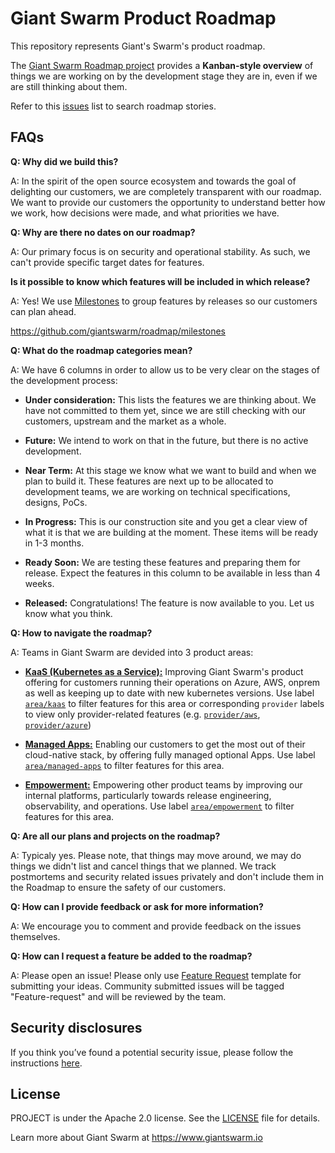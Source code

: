 # Giant Swarm Product Roadmap

This repository represents Giant's Swarm's product roadmap.

The [Giant Swarm Roadmap project](https://github.com/giantswarm/roadmap/projects/1) provides a **Kanban-style overview** of  things we are working on by the development stage they are in, even if we are still thinking about them.

Refer to this [issues](https://github.com/giantswarm/roadmap/issues) list to search roadmap stories.

## FAQs
**Q: Why did we build this?**

A: In the spirit of the open source ecosystem and towards the goal of delighting our customers, we are completely transparent with our roadmap. We want to provide our customers the opportunity to understand better how we work, how decisions were made, and what priorities we have.

**Q: Why are there no dates on our roadmap?**

A: Our primary focus is on security and operational stability. As such, we can't provide specific target dates for features.

**Is it possible to know which features will be included in which release?**

A: Yes! We use [Milestones](https://github.com/giantswarm/roadmap/milestones) to group features by releases so our customers can plan ahead.

https://github.com/giantswarm/roadmap/milestones

**Q: What do the roadmap categories mean?**

A: We have 6 columns in order to allow us to be very clear on the stages of the development process:

- **Under consideration:**
This lists the features we are thinking about. We have not committed to them yet, since we are still checking with our customers, upstream and the market as a whole.

- **Future:**
We intend to work on that in the future, but there is no active development.

- **Near Term:**
At this stage we know what we want to build and when we plan to build it. These features are next up to be allocated to development teams, we are working on technical specifications, designs, PoCs.

- **In Progress:**
This is our construction site and you get a clear view of what it is that we are building at the moment. These items will be ready in 1-3 months.

- **Ready Soon:**
We are testing these features and preparing them for release. Expect the features in this column to be available in less than 4 weeks.

- **Released:**
Congratulations! The feature is now available to you. Let us know what you think.

**Q: How to navigate the roadmap?**

A: Teams in Giant Swarm are devided into 3 product areas:

- [**KaaS (Kubernetes as a Service):**](https://github.com/giantswarm/roadmap/projects/1?fullscreen=true&card_filter_query=label%3Aarea%2Fkaas)
Improving Giant Swarm's product offering for customers running their operations on Azure, AWS, onprem as well as keeping up to date with new kubernetes versions. Use label [`area/kaas`](https://github.com/giantswarm/roadmap/projects/1?fullscreen=true&card_filter_query=label%3Aarea%2Fkaas) to filter features for this area or corresponding `provider` labels to view only provider-related features (e.g. [`provider/aws`](https://github.com/giantswarm/roadmap/projects/1?fullscreen=true&card_filter_query=label%3Aprovider%2Faws), [`provider/azure`](https://github.com/giantswarm/roadmap/projects/1?fullscreen=true&card_filter_query=label%3Aprovider%2Fazure))

- [**Managed Apps:**](https://github.com/giantswarm/roadmap/projects/1?fullscreen=true&card_filter_query=label%3Aarea%2Fmanaged-apps)
Enabling our customers to get the most out of their cloud-native stack, by offering fully managed optional Apps. Use label [`area/managed-apps`](https://github.com/giantswarm/roadmap/projects/1?fullscreen=true&card_filter_query=label%3Aarea%2Fmanaged-apps) to filter features for this area.

- [**Empowerment:**](https://github.com/giantswarm/roadmap/projects/1?fullscreen=true&card_filter_query=label%3Aarea%2Fempowerment) 
Empowering other product teams by improving our internal platforms, particularly towards release engineering, observability, and operations. Use label [`area/empowerment`](https://github.com/giantswarm/roadmap/projects/1?fullscreen=true&card_filter_query=label%3Aarea%2Fempowerment) to filter features for this area.

**Q: Are all our plans and projects on the roadmap?**

A: Typicaly yes. Please note, that things may move around, we may do things we didn't list and cancel things that we planned.
We track postmortems and security related issues privately and don't include them in the Roadmap to ensure the safety of our customers.

**Q: How can I provide feedback or ask for more information?**

A: We encourage you to comment and provide feedback on the issues themselves.

**Q: How can I request a feature be added to the roadmap?**

A: Please open an issue! Please only use [Feature Request](https://github.com/giantswarm/roadmap/issues/new?assignees=&labels=feature-request&template=feature_request.md&title=) template for submitting your ideas. Community submitted issues will be tagged "Feature-request" and will be reviewed by the team.

## Security disclosures

If you think you’ve found a potential security issue, please follow the instructions [here](https://www.giantswarm.io/responsible-disclosure).

## License

PROJECT is under the Apache 2.0 license. See the [LICENSE](LICENSE) file for details.

Learn more about Giant Swarm at https://www.giantswarm.io
